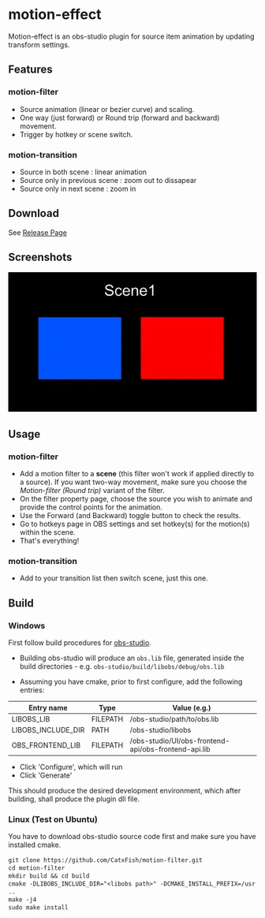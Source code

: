 # motion-effect
Motion-effect is an obs-studio plugin for source item animation by updating transform settings.

## Features
### motion-filter
- Source animation (linear or bezier curve) and scaling.
- One way (just forward) or Round trip (forward and backward) movement.
- Trigger by hotkey or scene switch.
### motion-transition
- Source in both scene : linear animation
- Source only in previous scene :  zoom out to dissapear
- Source only in next scene : zoom in

## Download
See [Release Page](https://github.com/CatxFish/motion-effect/releases)

## Screenshots
![Transition](https://github.com/CatxFish/motion-effect/blob/master/img/transition.gif)

## Usage
### motion-filter
- Add a motion filter to a **scene** (this filter won't work if applied directly to a source). If you want two-way movement, make sure you choose the _Motion-filter (Round trip)_ variant of the filter.
- On the filter property page, choose the source you wish to animate and provide the control points for the animation.
- Use the Forward (and Backward) toggle button to check the results.
- Go to hotkeys page in OBS settings and set hotkey(s) for the motion(s) within the scene.
- That's everything!
### motion-transition
- Add to your transition list then switch scene, just this one.

## Build
### Windows
First follow build procedures for [obs-studio](https://github.com/obsproject/obs-studio/wiki/install-instructions#windows-build-directions).

- Building obs-studio will produce an `obs.lib` file, generated inside the build directories - e.g. `obs-studio/build/libobs/debug/obs.lib`

- Assuming you have cmake, prior to first configure, add the following entries:

| Entry name         | Type     | Value (e.g.)                                         |
|--------------------|----------|------------------------------------------------------|
| LIBOBS_LIB         | FILEPATH | /obs-studio/path/to/obs.lib                          |
| LIBOBS_INCLUDE_DIR | PATH     | /obs-studio/libobs                                   |
| OBS_FRONTEND_LIB   | FILEPATH | /obs-studio/UI/obs-frontend-api/obs-frontend-api.lib |

- Click 'Configure', which will run
- Click 'Generate'

This should produce the desired development environment, which after building, shall produce the plugin dll file.

### Linux (Test on Ubuntu)
You have to download obs-studio source code first and make sure you have installed cmake.
```
git clone https://github.com/CatxFish/motion-filter.git
cd motion-filter
mkdir build && cd build
cmake -DLIBOBS_INCLUDE_DIR="<libobs path>" -DCMAKE_INSTALL_PREFIX=/usr ..
make -j4
sudo make install
```
